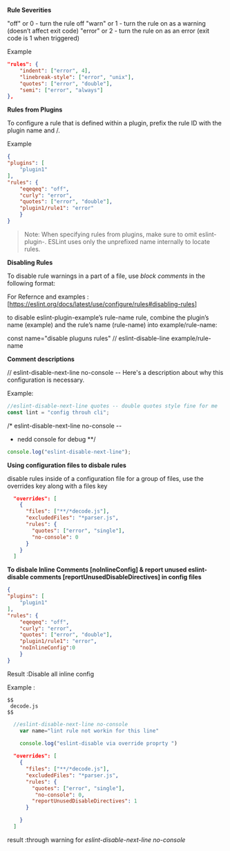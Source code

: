 **Rule Severities**

"off" or 0 - turn the rule off
"warn" or 1 - turn the rule on as a warning (doesn’t affect exit code)
"error" or 2 - turn the rule on as an error (exit code is 1 when triggered)

Example
```json
"rules": {
    "indent": ["error", 4],
    "linebreak-style": ["error", "unix"],
    "quotes": ["error", "double"],
    "semi": ["error", "always"]
},
```

**Rules from Plugins**

To configure a rule that is defined within a plugin, prefix the rule ID with the plugin name and /.

Example

```json
{
"plugins": [
    "plugin1"
],
"rules": {
    "eqeqeq": "off",
    "curly": "error",
    "quotes": ["error", "double"],
    "plugin1/rule1": "error"
    }
}
```

> Note: When specifying rules from plugins, make sure to omit eslint-plugin-. ESLint uses only the unprefixed name internally to locate rules.

**Disabling Rules**

To disable rule warnings in a part of a file, use *block comments* in the following format:

For Refernce and examples :[https://eslint.org/docs/latest/use/configure/rules#disabling-rules]


to disable eslint-plugin-example’s rule-name rule, combine the plugin’s name (example) and the rule’s name (rule-name) into example/rule-name:

const name="disable pluguns rules" // eslint-disable-line example/rule-name

**Comment descriptions**

// eslint-disable-next-line no-console -- Here's a description about why this configuration is necessary.

Example:

```javascript
//eslint-disable-next-line quotes -- double quotes style fine for me
const lint = "config throuh cli";
```

/* eslint-disable-next-line no-console --
 * nedd console for debug
**/
```javascript
console.log("eslint-disable-next-line");
```


**Using configuration files to disbale rules**

 disable rules inside of a configuration file for a group of files, use the overrides key along with a files key

```json
  "overrides": [
    {
      "files": ["**/*decode.js"],
      "excludedFiles": "*parser.js",
      "rules": {
        "quotes": ["error", "single"],
        "no-console": 0
      }
    }
  ]
```

**To disbale Inline Comments [noInlineConfig] & report unused eslint-disable comments [reportUnusedDisableDirectives] in config files**

```json
{
"plugins": [
    "plugin1"
],
"rules": {
    "eqeqeq": "off",
    "curly": "error",
    "quotes": ["error", "double"],
    "plugin1/rule1": "error",
    "noInlineConfig":0
    }
}
```

Result :Disable all inline config 

Example :

    $$
     decode.js
    $$
```javascript
  //eslint-disable-next-line no-console
    var name="lint rule not workin for this line"
    
    console.log("eslint-disable via override proprty ")
```
  
```json
  "overrides": [
    {
      "files": ["**/*decode.js"],
      "excludedFiles": "*parser.js",
      "rules": {
        "quotes": ["error", "single"],
         "no-console": 0,
        "reportUnusedDisableDirectives": 1
      }

    }
  ]
```

  result :through warning  for *eslint-disable-next-line no-console*


